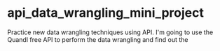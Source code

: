 # api_data_wrangling_mini_project
Practice new data wrangling techniques using API. I'm going to use the Quandl free API to perform the data wrangling and find out the   
